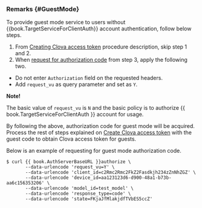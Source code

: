### Remarks {#GuestMode}
To provide guest mode service to users without {{book.TargetServiceForClientAuth}} account authentication, follow below steps.

1. From [Creating Clova access token](/CIC/Guides/Interact_with_CIC.md#CreateClovaAccessToken) procedure description, skip step 1 and 2.
2. When [request for authorization code](#RequestAuthorizationCode) from step 3, apply the following two.
  * Do not enter `Authorization` field on the requested headers.
  * Add `request_vu` as query parameter and set as `Y`.

<div class="note">
  <p><strong>Note!</strong></p>
  <p>The basic value of <code>request_vu</code> is <code>N</code> and the basic policy is to authorize {{ book.TargetServiceForClientAuth }} account for usage.</p>
</div>

By following the above, authorization code for guest mode will be acquired. Process the rest of steps explained on [Create Clova access token](/CIC/Guides/Interact_with_CIC.md#CreateClovaAccessToken) with the guest code to obtain Clova access token for guests.

Below is an example of requesting for guest mode authorization code.

<pre><code>$ curl {{ book.AuthServerBaseURL }}authorize \
       --data-urlencode 'request_vu=Y' \
       --data-urlencode 'client_id=c2Rmc2Rmc2FkZ2Fasdkjh234zZnNhZGZ' \
       --data-urlencode 'device_id=aa123123d6-d900-48a1-b73b-aa6c156353206' \
       --data-urlencode 'model_id=test_model' \
       --data-urlencode 'response_type=code' \
       --data-urlencode 'state=FKjaJfMlakjdfTVbES5ccZ'
</code></pre>